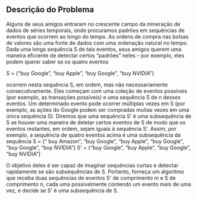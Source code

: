 ## Descrição do Problema 
Alguns de seus amigos entraram no crescente campo da mineração de dados de séries temporais, onde
procuramos padrões em sequências de eventos que ocorrem ao longo do tempo. As ordens de compra nas
bolsas de valores são uma fonte de dados com uma ordenação natural no tempo. Dada uma longa sequência
S de tais eventos, seus amigos querem uma maneira eficiente de detectar certos “padrões” neles – por
exemplo, eles podem querer saber se os quatro eventos

S = {“buy Google”, “buy Apple”, “buy Google”, “buy NVIDIA”}

ocorrem nesta sequência S, em ordem, mas não necessariamente consecutivamente.
Eles começam com uma coleção de eventos possíveis (por exemplo, as transações possíveis) e uma
sequência S de n desses eventos. Um determinado evento pode ocorrer múltiplas vezes em S (por exemplo,
as ações do Google podem ser compradas muitas vezes em uma única sequência S). Diremos que uma
sequência S' é uma subsequência de S se houver uma maneira de deletar certos eventos de S de modo que
os eventos restantes, em ordem, sejam iguais à sequência S'.
Assim, por exemplo, a sequência de quatro eventos acima é uma subsequência da sequência
S = {“ buy Amazon”, “buy Google”, “buy Apple”, “buy Google”, “buy Google”, “buy NVIDIA”}
S' = {“buy Google”, “buy Apple”, “buy Google”, “buy NVIDIA”}

O objetivo deles é ser capaz de imaginar sequências curtas e detectar rapidamente se são subsequências de
S. Portanto, forneça um algoritmo que receba duas sequências de eventos S' de comprimento m e S de
comprimento n, cada uma possivelmente contendo um evento mais de uma vez, e decide se S' é uma
subsequência de S.
